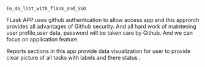                                                  To_do_list_with_flask_and_SSO
FLask APP uses github authentication to allow access app and this approrch provides all advantages of Github security. And all hard work of maintening user profile,user data, password will be taken care by Github. And we can focus on application feature.

Reports sections in this app provide data visualization for user to provide clear picture of all tasks with labels and there status .